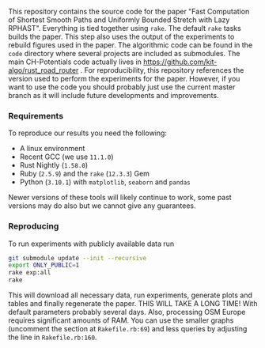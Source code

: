 This repository contains the source code for the paper "Fast Computation of Shortest Smooth Paths and Uniformly Bounded Stretch with Lazy RPHAST".
Everything is tied together using `rake`.
The default `rake` tasks builds the paper.
This step also uses the output of the experiments to rebuild figures used in the paper.
The algorithmic code can be found in the `code` directory where several projects are included as submodules.
The main CH-Potentials code actually lives in https://github.com/kit-algo/rust_road_router .
For reproducibility, this repository references the version used to perform the experiments for the paper.
However, if you want to use the code you should probably just use the current master branch as it will include future developments and improvements.

### Requirements

To reproduce our results you need the following:

- A linux environment
- Recent GCC (we use `11.1.0`)
- Rust Nightly (`1.58.0`)
- Ruby (`2.5.9`) and the `rake` (`12.3.3`) Gem
- Python (`3.10.1`) with `matplotlib`, `seaborn` and `pandas`

Newer versions of these tools will likely continue to work, some past versions may do also but we cannot give any guarantees.

### Reproducing

To run experiments with publicly available data run

```bash
git submodule update --init --recursive
export ONLY_PUBLIC=1
rake exp:all
rake
```

This will download all necessary data, run experiments, generate plots and tables and finally regenerate the paper.
THIS WILL TAKE A LONG TIME!
With default parameters probably several days.
Also, processing OSM Europe requires significant amounts of RAM.
You can use the smaller graphs (uncomment the section at `Rakefile.rb:69`) and less queries by adjusting the line in `Rakefile.rb:160`.

